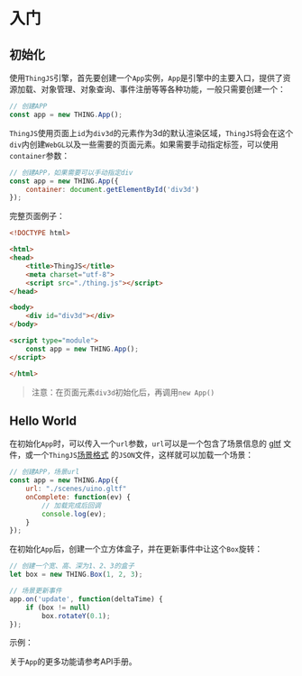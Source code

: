 # 入门
<!-- getting-started -->

## 初始化
使用`ThingJS`引擎，首先要创建一个`App`实例，`App`是引擎中的主要入口，提供了资源加载、对象管理、对象查询、事件注册等等各种功能，一般只需要创建一个：

```javascript
// 创建APP
const app = new THING.App();
```

`ThingJS`使用页面上`id`为`div3d`的元素作为3d的默认渲染区域，`ThingJS`将会在这个`div`内创建`WebGL`以及一些需要的页面元素。如果需要手动指定标签，可以使用`container`参数：
```javascript
// 创建APP，如果需要可以手动指定div
const app = new THING.App({
    container: document.getElementById('div3d')
});
```
完整页面例子：
```html
<!DOCTYPE html>

<html>
<head>
    <title>ThingJS</title>
    <meta charset="utf-8">
    <script src="./thing.js"></script>
</head>

<body>
    <div id="div3d"></div>
</body>

<script type="module">
    const app = new THING.App();
</script>

</html>
```
> 注意：在页面元素`div3d`初始化后，再调用`new App()`

## Hello World
在初始化`App`时，可以传入一个`url`参数，`url`可以是一个包含了场景信息的 <a href="https://www.khronos.org/gltf/">gltf</a> 文件，或一个`ThingJS`<a href="">场景格式</a> 的`JSON`文件，这样就可以加载一个场景：
```javascript
// 创建APP，场景url
const app = new THING.App({
    url: "./scenes/uino.gltf"
    onComplete: function(ev) {
        // 加载完成后回调
        console.log(ev);
    }
});
```

在初始化`App`后，创建一个立方体盒子，并在更新事件中让这个`Box`旋转：
```javascript
// 创建一个宽、高、深为1、2、3的盒子
let box = new THING.Box(1, 2, 3);

// 场景更新事件
app.on('update', function(deltaTime) {
    if (box != null)
        box.rotateY(0.1);
});
```

示例：
<playground src="sample_box.js"></playground>

关于`App`的更多功能请参考API手册。


